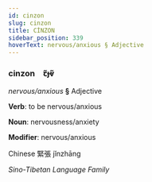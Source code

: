 ```yaml
---
id: cinzon
slug: cinzon
title: CİNZON
sidebar_position: 339
hoverText: nervous/anxious § Adjective
---
```


### cinzon&emsp;<span kind="abugida">ꞇ̃ɟⱴ̃</span>

*nervous/anxious* **§** Adjective

**Verb**: to be nervous/anxious

**Noun**: nervousness/anxiety

**Modifier**: nervous/anxious

Chinese 緊張 jǐnzhāng 

*Sino-Tibetan Language Family*